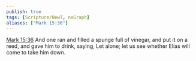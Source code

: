 ```yaml
---
publish: true
tags: [Scripture/NewT, noGraph]
aliases: ["Mark 15:36"]
---
```

[Mark 15:36](https://churchofjesuschrist.org/study/scriptures/nt/mark/15?lang=eng&id=p36#p36) And one ran and filled a spunge full of vinegar, and put it on a reed, and gave him to drink, saying, Let alone; let us see whether Elias will come to take him down.
